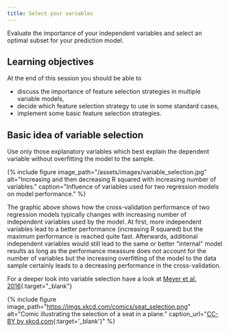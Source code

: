 ```yaml
---
title: Select your variables
---
```


Evaluate the importance of your independent variables and select an optimal subset for your prediction model.

<!--more-->

## Learning objectives
At the end of this session you should be able to
* discuss the importance of feature selection strategies in multiple variable models,
* decide which feature selection strategy to use in some standard cases,
* implement some basic feature selection strategies.


## Basic idea of variable selection
Use only those explanatory variables which best explain the dependent variable without overfitting the model to the sample.


{% include figure image_path="/assets/images/variable_selection.jpg" alt="Increasing and then decreasing R squared with increasing number of variables." caption="Influence of variables used for two regression models on model performance." %}

The graphic above shows how the cross-validation performance of two regression models typically changes with increasing number of independent variables used by the model. At first, more independent variables lead to a better performance (increasing R squared) but the maximum performance is reached quite fast. Afterwards, additional independent variables would still lead to the same or better "internal" model results as long as the performance meassure does not account for the number of variables but the increasing overfitting of the model to the data sample certainly leads to a decreasing performance in the cross-validation.

For a deeper look into variable selection have a look at [Meyer et al. 2016](https://www.mdpi.com/2072-4292/8/9/732){:target="_blank"}

{% include figure image_path="https://imgs.xkcd.com/comics/seat_selection.png" alt="Comic illustrating the selection of a seat in a plane." caption_url="[CC-BY by xkcd.com](https://xkcd.com/726/){:target='_blank'}" %}
